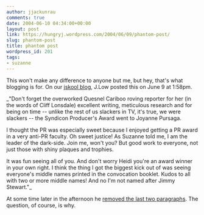 ```yaml
---
author: jjackunrau
comments: true
date: 2004-06-10 04:34:00+00:00
layout: post
link: https://hungryj.wordpress.com/2004/06/09/phantom-post/
slug: phantom-post
title: phantom post
wordpress_id: 201
tags:
- suzanne
---
```


This won't make any difference to anyone but me, but hey, that's what blogging is for.  On our [jskool blog](http://journalism2004.blogspot.com), J.Low posted this on June 9 at 1:58pm.
  

  
_"Don't forget the overworked Quesnel Cariboo roving reporter for her (in the words of Cliff Lonsdale) excellent writing, meticulous research and for being on time -- unlike the rest of us slackers in TV, it's true, we were slackers -- the Syndicon Producer's Award went to Joyanne Pursaga. 
  

  
I thought the PR was especially sweet because I enjoyed getting a PR award in a very anti-PR faculty. Oh sweet justice! As Suzanne told me, I am the leader of the dark-side. Join me, won't you? But good work to everyone, not just those with shiny plaques and trophies.
  

  
It was fun seeing all of you. And don't worry Heidi you're an award winner in your own right. I think the thing I got the biggest kick out of was seeing everyone's middle names printed in the convocation booklet. Kudos to all with two or more middle names! And no I'm not named after Jimmy Stewart."_    
  

  
At some time later in the afternoon he [removed the last two paragraphs](http://journalism2004.blogspot.com/2004_06_01_journalism2004_archive.html#108680459616729820).  The question, of course, is why.
